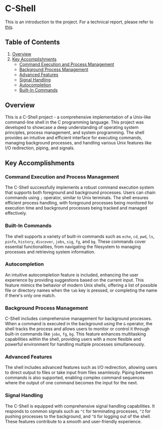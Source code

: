 # C-Shell

This is an introduction to the project. For a technical report, please refer to [this](https://github.com/ManavShah24604/C-shell/blob/main/README.md).

## Table of Contents
1. [Overview](#overview)
2. [Key Accomplishments](#key-accomplishments)
    - [Command Execution and Process Management](#command-execution-and-process-management)
    - [Background Process Management](#background-process-management)
    - [Advanced Features](#advanced-features)
    - [Signal Handling](#signal-handling)
    - [Autocompletion](#autocompletion)
    - [Built-In Commands](#built-in-commands)

## Overview

This is a C-Shell project - a comprehensive implementation of a Unix-like command-line shell in the C programming language. This project was developed to showcase a deep understanding of operating system principles, process management, and system programming. The shell provides an intuitive and efficient interface for executing commands, managing background processes, and handling various Unix features like I/O redirection, piping, and signals.

## Key Accomplishments

### Command Execution and Process Management
The C-Shell successfully implements a robust command execution system that supports both foreground and background processes. Users can chain commands using `;` operator, similar to Unix terminals. The shell ensures efficient process handling, with foreground processes being monitored for execution time and background processes being tracked and managed effectively.

### Built-In Commands
The shell supports a variety of built-in commands such as `echo`, `cd`, `pwd`, `ls`, `pinfo`, `history`, `discover`, `jobs`, `sig`, `fg`, and `bg`. These commands cover essential functionalities, from navigating the filesystem to managing processes and retrieving system information.

### Autocompletion
An intuitive autocompletion feature is included, enhancing the user experience by providing suggestions based on the current input. This feature mimics the behavior of modern Unix shells, offering a list of possible file or directory names when the `tab` key is pressed, or completing the name if there's only one match.

### Background Process Management
C-Shell includes comprehensive management for background processes. When a command is executed in the background using the `&` operator, the shell tracks the process and allows users to monitor or control it through built-in commands like `jobs`, `fg`, `bg`. This feature enhances multitasking capabilities within the shell, providing users with a more flexible and powerful environment for handling multiple processes simultaneously.

### Advanced Features
The shell includes advanced features such as I/O redirection, allowing users to direct output to files or take input from files seamlessly. Piping between commands is also supported, enabling complex command sequences where the output of one command becomes the input for the next.

### Signal Handling
The C-Shell is equipped with comprehensive signal handling capabilities. It responds to common signals such as `^C` for terminating processes, `^Z` for pushing processes to the background, and `^D` for logging out of the shell. These features contribute to a smooth and user-friendly experience.



